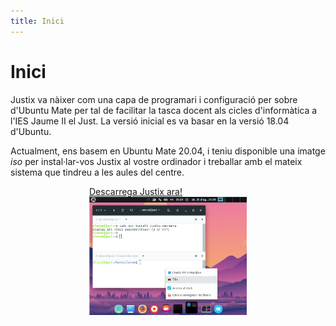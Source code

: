 ```yaml
---
title: Inici
---
```


# Inici

Justix va nàixer com una capa de programari i configuració per sobre d'Ubuntu Mate per tal de facilitar la tasca docent als cicles d'informàtica a l'IES Jaume II el Just. La versió inicial es va basar en la versió 18.04 d'Ubuntu.

Actualment, ens basem en Ubuntu Mate 20.04, i teniu disponible una imatge *iso* per instal·lar-vos Justix al vostre ordinador i treballar amb el mateix sistema que tindreu a les aules del centre.

<a style="display: block; margin-left: auto; margin-right: auto; width: 50%;" href="https://www.dropbox.com/sh/zveu1qd6nrcr2ay/AAAKf_XAN0r0ZGVuU_GJY_RQa?dl=0">Descarrega Justix ara!<img src="https://raw.githubusercontent.com/IesElJust/justix-focal/master/docs/_img/escriptori.png"></img></a>

